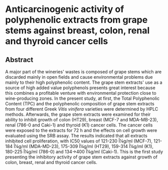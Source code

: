 # Anticarcinogenic activity of polyphenolic extracts from grape stems against breast, colon, renal and thyroid cancer cells

## Abstract

A major part of the wineries' wastes is composed of grape stems which are discarded mainly in open fields and cause environmental problems due mainly to their high polyphenolic content. The grape stem extracts' use as a source of high added value polyphenols presents great interest because this combines a profitable venture with environmental protection close to wine-producing zones. In the present study, at first, the Total Polyphenolic Content (TPC) and the polyphenolic composition of grape stem extracts from four different Greek _Vitis vinifera_ varieties were determined by HPLC methods. Afterwards, the grape stem extracts were examined for their ability to inhibit growth of colon (HT29), breast (MCF-7 and MDA-MB-23), renal (786-0 and Caki-1) and thyroid (K1) cancer cells. The cancer cells were exposed to the extracts for 72 h and the effects on cell growth were evaluated using the SRB assay. The results indicated that all extracts inhibited cell proliferation, with IC50 values of 121-230 Î¼g/ml (MCF-7), 121-184 Î¼g/ml (MDA-MD-23), 175-309 Î¼g/ml (HT29), 159-314 Î¼g/ml (K1), 180-225 Î¼g/ml (786-0) and 134-&gt;400 Î¼g/ml (Caki-1). This is the first study presenting the inhibitory activity of grape stem extracts against growth of colon, breast, renal and thyroid cancer cells.